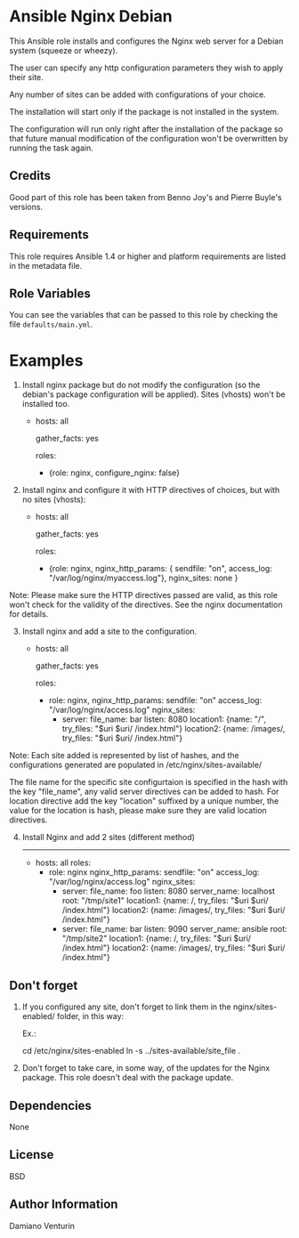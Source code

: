 Ansible Nginx Debian
=====

This Ansible role installs and configures the Nginx web server for a Debian system (squeeze or wheezy).

The user can specify any http configuration parameters they wish to apply their site.

Any number of sites can be added with configurations of your choice.

The installation will start only if the package is not installed in the system.

The configuration will run only right after the installation of the package so that future manual modification of the configuration won't be overwritten by running the task again.

Credits
------------
Good part of this role has been taken from Benno Joy's and Pierre Buyle's versions.

Requirements
------------

This role requires Ansible 1.4 or higher and platform requirements are listed
in the metadata file.

Role Variables
--------------

You can see the variables that can be passed to this role by checking the file `defaults/main.yml`.


Examples
========

1) Install nginx package but do not modify the configuration (so the debian's package configuration will be applied). Sites (vhosts) won't be installed too.

    - hosts: all

      gather_facts: yes

      roles:
      - {role: nginx,
         configure_nginx: false}


2) Install nginx and configure it with HTTP directives of choices, but with no sites (vhosts):

    - hosts: all

      gather_facts: yes

      roles:
      - {role: nginx,
         nginx_http_params: { sendfile: "on",
                              access_log: "/var/log/nginx/myaccess.log"},
                              nginx_sites: none }

Note: Please make sure the HTTP directives passed are valid, as this role
won't check for the validity of the directives. See the nginx documentation
for details.

3) Install nginx and add a site to the configuration.

    - hosts: all

      gather_facts: yes

      roles:
      - role: nginx,
        nginx_http_params:
          sendfile: "on"
          access_log: "/var/log/nginx/access.log"
          nginx_sites:
          - server:
             file_name: bar
             listen: 8080
             location1: {name: "/", try_files: "$uri $uri/ /index.html"}
             location2: {name: /images/, try_files: "$uri $uri/ /index.html"}

Note: Each site added is represented by list of hashes, and the configurations
generated are populated in /etc/nginx/sites-available/

The file name for the specific site configurtaion is specified in the hash
with the key "file_name", any valid server directives can be added to hash.
For location directive add the key "location" suffixed by a unique number, the
value for the location is hash, please make sure they are valid location
directives.

4) Install Nginx and add 2 sites (different method)

    ---
    - hosts: all
      roles:
        - role: nginx
          nginx_http_params:
            sendfile: "on"
            access_log: "/var/log/nginx/access.log"
          nginx_sites:
           - server:
              file_name: foo
              listen: 8080
              server_name: localhost
              root: "/tmp/site1"
              location1: {name: /, try_files: "$uri $uri/ /index.html"}
              location2: {name: /images/, try_files: "$uri $uri/ /index.html"}
           - server:
              file_name: bar
              listen: 9090
              server_name: ansible
              root: "/tmp/site2"
              location1: {name: /, try_files: "$uri $uri/ /index.html"}
              location2: {name: /images/, try_files: "$uri $uri/ /index.html"}

Don't forget
------------

1) If you configured any site, don't forget to link them in the nginx/sites-enabled/ folder, in this way:

    Ex.:

    cd /etc/nginx/sites-enabled
    ln -s ../sites-available/site_file .

2) Don't forget to take care, in some way, of the updates for the Nginx package. This role doesn't deal with the package update.

Dependencies
------------

None

License
-------

BSD

Author Information
------------------

Damiano Venturin


